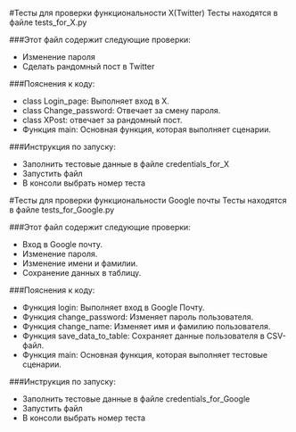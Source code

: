 #Тесты для проверки функциональности X(Twitter)
Тесты находятся в файле tests_for_X.py

###Этот файл содержит следующие проверки:
- Изменение пароля
- Сделать рандомный пост в Twitter 

###Пояснения к коду:
- class Login_page: Выполняет вход в X.
- class Change_password: Отвечает за смену пароля.
- class XPost: отвечает за рандомный пост.
- Функция main: Основная функция, которая выполняет сценарии.

###Инструкция по запуску:
- Заполнить тестовые данные в файле credentials_for_X
- Запустить файл
- В консоли выбрать номер теста


#Тесты для проверки функциональности Google почты
Тесты находятся в файле tеsts_for_Google.py

###Этот файл содержит следующие проверки:
- Вход в Google почту.
- Изменение пароля.
- Изменение имени и фамилии.
- Сохранение данных в таблицу.

###Пояснения к коду:
- Функция login: Выполняет вход в Google Почту.
- Функция change_password: Изменяет пароль пользователя.
- Функция change_name: Изменяет имя и фамилию пользователя.
- Функция save_data_to_table: Сохраняет данные пользователя в CSV-файл.
- Функция main: Основная функция, которая выполняет тестовые сценарии.

###Инструкция по запуску:
- Заполнить тестовые данные в файле credentials_for_Google
- Запустить файл
- В консоли выбрать номер теста



